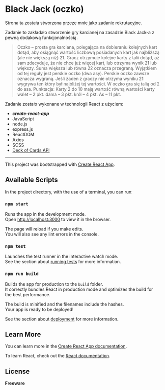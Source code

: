 # Black Jack (oczko)
Strona ta została stworzona przeze mnie jako zadanie rekrutacyjne.

Zadanie to zakładało stworzenie gry karcianej na zasadzie Black Jack-a z pewną dodakową funkcjonalnością.

> Oczko – prosta gra karciana, polegająca na dobieraniu kolejnych kart dotąd, aby osiągnąć wartość liczbową posiadanych kart jak najbliższą (ale nie większą niż) 21.
Gracz otrzymuje kolejne karty z talii dotąd, aż sam zdecyduje, że nie chce już więcej kart, lub otrzyma wynik 21 lub większy.
Suma większa lub równa 22 oznacza przegraną. Wyjątkiem od tej reguły jest perskie oczko (dwa asy). Perskie oczko zawsze oznacza wygraną.
Jeśli żaden z graczy nie otrzyma wyniku 21 wygrywa ten który był najbliżej tej wartości. W oczko gra się talią od 2 do asa.
Punktacja:
Karty 2 do 10 mają wartość równą wartości karty
walet – 2 pkt.
dama – 3 pkt.
król – 4 pkt.
As – 11 pkt.

Zadanie zostało wykonane w technologii React z użyciem: 
- ***create-react-app***
- JavaScript
- node.js 
- express.js
- ReactDOM
- Axios
- SCSS
- [Deck of Cards API](https://deckofcardsapi.com/)

***

This project was bootstrapped with [Create React App](https://github.com/facebook/create-react-app).

## Available Scripts

In the project directory, with the use of a terminal, you can run:

### `npm start`

Runs the app in the development mode.<br />
Open [http://localhost:3000](http://localhost:3000) to view it in the browser.

The page will reload if you make edits.<br />
You will also see any lint errors in the console.

### `npm test`

Launches the test runner in the interactive watch mode.<br />
See the section about [running tests](https://facebook.github.io/create-react-app/docs/running-tests) for more information.

### `npm run build`

Builds the app for production to the `build` folder.<br />
It correctly bundles React in production mode and optimizes the build for the best performance.

The build is minified and the filenames include the hashes.<br />
Your app is ready to be deployed!

See the section about [deployment](https://facebook.github.io/create-react-app/docs/deployment) for more information.

## Learn More

You can learn more in the [Create React App documentation](https://facebook.github.io/create-react-app/docs/getting-started).

To learn React, check out the [React documentation](https://reactjs.org/).




License
----

**Freeware**
